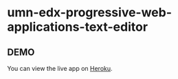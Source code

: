 # umn-edx-progressive-web-applications-text-editor

## DEMO
You can view the live app on [Heroku](https://umn-edx-pwa-text-editor.herokuapp.com/).
